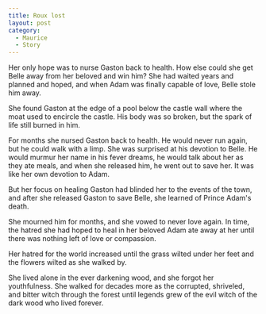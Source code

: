 ```yaml
---
title: Roux lost
layout: post
category:
  - Maurice
  - Story
---
```

Her only hope was to nurse Gaston back to health. How else could she get Belle away from her beloved and win him? She had waited years and planned and hoped, and when Adam was finally capable of love, Belle stole him away.

She found Gaston at the edge of a pool below the castle wall where the moat used to encircle the castle. His body was so broken, but the spark of life still burned in him.

For months she nursed Gaston back to health. He would never run again, but he could walk with a limp. She was surprised at his devotion to Belle. He would murmur her name in his fever dreams, he would talk about her as they ate meals, and when she released him, he went out to save her. It was like her own devotion to Adam.

But her focus on healing Gaston had blinded her to the events of the town, and after she released Gaston to save Belle, she learned of Prince Adam's death.

She mourned him for months, and she vowed to never love again. In time, the hatred she had hoped to heal in her beloved Adam ate away at her until there was nothing left of love or compassion.

Her hatred for the world increased until the grass wilted under her feet and the flowers wilted as she walked by.

She lived alone in the ever darkening wood, and she forgot her youthfulness. She walked for decades more as the corrupted, shriveled, and bitter witch through the forest until legends grew of the evil witch of the dark wood who lived forever.